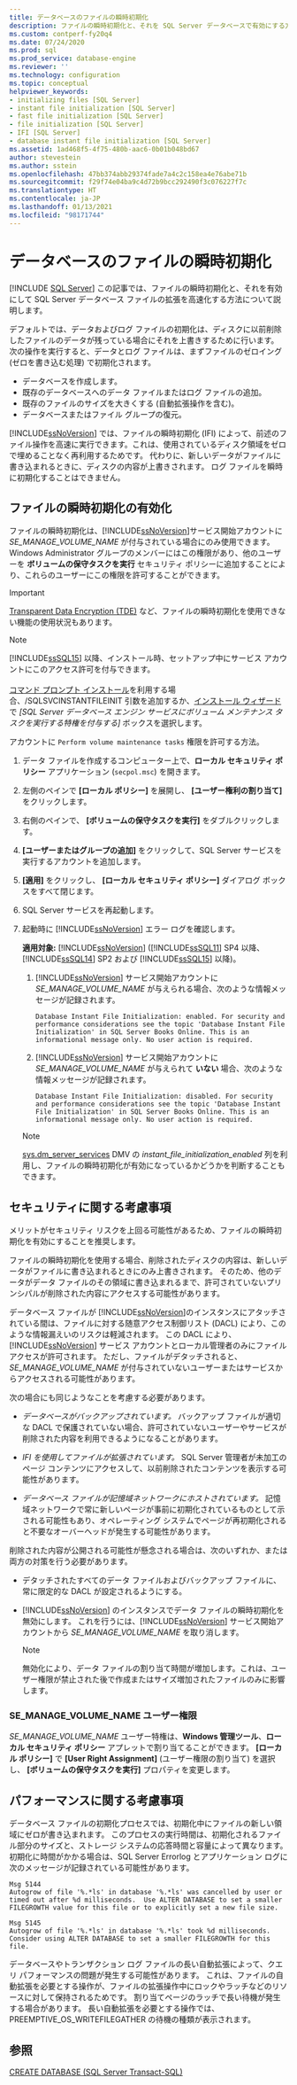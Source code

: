 ```yaml
---
title: データベースのファイルの瞬時初期化
description: ファイルの瞬時初期化と、それを SQL Server データベースで有効にする方法について説明します。
ms.custom: contperf-fy20q4
ms.date: 07/24/2020
ms.prod: sql
ms.prod_service: database-engine
ms.reviewer: ''
ms.technology: configuration
ms.topic: conceptual
helpviewer_keywords:
- initializing files [SQL Server]
- instant file initialization [SQL Server]
- fast file initialization [SQL Server]
- file initialization [SQL Server]
- IFI [SQL Server]
- database instant file initialization [SQL Server]
ms.assetid: 1ad468f5-4f75-480b-aac6-0b01b048bd67
author: stevestein
ms.author: sstein
ms.openlocfilehash: 47bb374abb29374fade7a4c2c158ea4e76abe71b
ms.sourcegitcommit: f29f74e04ba9c4d72b9bcc292490f3c076227f7c
ms.translationtype: HT
ms.contentlocale: ja-JP
ms.lasthandoff: 01/13/2021
ms.locfileid: "98171744"
---
```

# <a name="database-instant-file-initialization"></a>データベースのファイルの瞬時初期化
 [!INCLUDE [SQL Server](../../includes/applies-to-version/sqlserver.md)]
この記事では、ファイルの瞬時初期化と、それを有効にして SQL Server データベース ファイルの拡張を高速化する方法について説明します。  

デフォルトでは、データおよびログ ファイルの初期化は、ディスクに以前削除したファイルのデータが残っている場合にそれを上書きするために行います。 次の操作を実行すると、データとログ ファイルは、まずファイルのゼロイング (ゼロを書き込む処理) で初期化されます。  
  
- データベースを作成します。  
- 既存のデータベースへのデータ ファイルまたはログ ファイルの追加。  
- 既存のファイルのサイズを大きくする (自動拡張操作を含む)。  
- データベースまたはファイル グループの復元。  

[!INCLUDE[ssNoVersion](../../includes/ssnoversion-md.md)] では、ファイルの瞬時初期化 (IFI) によって、前述のファイル操作を高速に実行できます。これは、使用されているディスク領域をゼロで埋めることなく再利用するためです。 代わりに、新しいデータがファイルに書き込まれるときに、ディスクの内容が上書きされます。 ログ ファイルを瞬時に初期化することはできません。


## <a name="enable-instant-file-initialization"></a>ファイルの瞬時初期化の有効化

ファイルの瞬時初期化は、[!INCLUDE[ssNoVersion](../../includes/ssnoversion-md.md)]サービス開始アカウントに *SE_MANAGE_VOLUME_NAME* が付与されている場合にのみ使用できます。 Windows Administrator グループのメンバーにはこの権限があり、他のユーザーを **ボリュームの保守タスクを実行** セキュリティ ポリシーに追加することにより、これらのユーザーにこの権限を許可することができます。  
> [!IMPORTANT]
> [Transparent Data Encryption (TDE)](../../relational-databases/security/encryption/transparent-data-encryption.md) など、ファイルの瞬時初期化を使用できない機能の使用状況もあります。  

> [!NOTE]
> [!INCLUDE[ssSQL15](../../includes/sssql16-md.md)] 以降、インストール時、セットアップ中にサービス アカウントにこのアクセス許可を付与できます。 <br><br>[コマンド プロンプト インストール](../../database-engine/install-windows/install-sql-server-from-the-command-prompt.md)を利用する場合、/SQLSVCINSTANTFILEINIT 引数を追加するか、[インストール ウィザード](../../database-engine/install-windows/install-sql-server-from-the-installation-wizard-setup.md)で *[SQL Server データベース エンジン サービスにボリューム メンテナンス タスクを実行する特権を付与する]* ボックスを選択します。
  
アカウントに `Perform volume maintenance tasks` 権限を許可する方法。  
  
1.  データ ファイルを作成するコンピューター上で、**ローカル セキュリティ ポリシー** アプリケーション (`secpol.msc`) を開きます。  
  
1.  左側のペインで **[ローカル ポリシー]** を展開し、 **[ユーザー権利の割り当て]** をクリックします。  
  
1.  右側のペインで、 **[ボリュームの保守タスクを実行]** をダブルクリックします。  
  
1.  **[ユーザーまたはグループの追加]** をクリックして、SQL Server サービスを実行するアカウントを追加します。  
  
1.  **[適用]** をクリックし、 **[ローカル セキュリティ ポリシー]** ダイアログ ボックスをすべて閉じます。  

1. SQL Server サービスを再起動します。

1. 起動時に [!INCLUDE[ssNoVersion](../../includes/ssnoversion-md.md)] エラー ログを確認します。
   
  
    **適用対象:** [!INCLUDE[ssNoVersion](../../includes/ssnoversion-md.md)] ([!INCLUDE[ssSQL11](../../includes/sssql11-md.md)] SP4 以降、[!INCLUDE[ssSQL14](../../includes/sssql14-md.md)] SP2 および [!INCLUDE[ssSQL15](../../includes/sssql16-md.md)] 以降)。
    1. [!INCLUDE[ssNoVersion](../../includes/ssnoversion-md.md)] サービス開始アカウントに *SE_MANAGE_VOLUME_NAME* が与えられる場合、次のような情報メッセージが記録されます。

        `Database Instant File Initialization: enabled. For security and performance considerations see the topic 'Database Instant File Initialization' in SQL Server Books Online. This is an informational message only. No user action is required.`

    1. [!INCLUDE[ssNoVersion](../../includes/ssnoversion-md.md)] サービス開始アカウントに *SE_MANAGE_VOLUME_NAME* が与えられて **いない** 場合、次のような情報メッセージが記録されます。

        `Database Instant File Initialization: disabled. For security and performance considerations see the topic 'Database Instant File Initialization' in SQL Server Books Online. This is an informational message only. No user action is required.`
    > [!NOTE]
    > [sys.dm_server_services](../../relational-databases/system-dynamic-management-views/sys-dm-server-services-transact-sql.md) DMV の *instant_file_initialization_enabled* 列を利用し、ファイルの瞬時初期化が有効になっているかどうかを判断することもできます。

## <a name="security-considerations"></a>セキュリティに関する考慮事項

メリットがセキュリティ リスクを上回る可能性があるため、ファイルの瞬時初期化を有効にすることを推奨します。

ファイルの瞬時初期化を使用する場合、削除されたディスクの内容は、新しいデータがファイルに書き込まれるときにのみ上書きされます。 そのため、他のデータがデータ ファイルのその領域に書き込まれるまで、許可されていないプリンシパルが削除された内容にアクセスする可能性があります。

データベース ファイルが [!INCLUDE[ssNoVersion](../../includes/ssnoversion-md.md)]のインスタンスにアタッチされている間は、ファイルに対する随意アクセス制御リスト (DACL) により、このような情報漏えいのリスクは軽減されます。 この DACL により、 [!INCLUDE[ssNoVersion](../../includes/ssnoversion-md.md)] サービス アカウントとローカル管理者のみにファイル アクセスが許可されます。 ただし、ファイルがデタッチされると、*SE_MANAGE_VOLUME_NAME* が付与されていないユーザーまたはサービスからアクセスされる可能性があります。

次の場合にも同じようなことを考慮する必要があります。

* *データベースがバックアップされています。* バックアップ ファイルが適切な DACL で保護されていない場合、許可されていないユーザーやサービスが削除された内容を利用できるようになることがあります。  

* *IFI を使用してファイルが拡張されています。* SQL Server 管理者が未加工のページ コンテンツにアクセスして、以前削除されたコンテンツを表示する可能性があります。

* *データベース ファイルが記憶域ネットワークにホストされています。* 記憶域ネットワークで常に新しいページが事前に初期化されているものとして示される可能性もあり、オペレーティング システムでページが再初期化されると不要なオーバーヘッドが発生する可能性があります。

削除された内容が公開される可能性が懸念される場合は、次のいずれか、または両方の対策を行う必要があります。  
  
- デタッチされたすべてのデータ ファイルおよびバックアップ ファイルに、常に限定的な DACL が設定されるようにする。  
- [!INCLUDE[ssNoVersion](../../includes/ssnoversion-md.md)] のインスタンスでデータ ファイルの瞬時初期化を無効にします。    これを行うには、[!INCLUDE[ssNoVersion](../../includes/ssnoversion-md.md)] サービス開始アカウントから *SE_MANAGE_VOLUME_NAME* を取り消します。
    
    > [!NOTE]
    > 無効化により、データ ファイルの割り当て時間が増加します。これは、ユーザー権限が禁止された後で作成またはサイズ増加されたファイルのみに影響します。
  
### <a name="se_manage_volume_name-user-right"></a>SE_MANAGE_VOLUME_NAME ユーザー権限

*SE_MANAGE_VOLUME_NAME* ユーザー特権は、**Windows 管理ツール**、**ローカル セキュリティ ポリシー** アプレットで割り当てることができます。 **[ローカル ポリシー]** で **[User Right Assignment]** \(ユーザー権限の割り当て\) を選択し、 **[ボリュームの保守タスクを実行]** プロパティを変更します。

## <a name="performance-considerations"></a>パフォーマンスに関する考慮事項

データベース ファイルの初期化プロセスでは、初期化中にファイルの新しい領域にゼロが書き込まれます。 このプロセスの実行時間は、初期化されるファイル部分のサイズと、ストレージ システムの応答時間と容量によって異なります。 初期化に時間がかかる場合は、SQL Server Errorlog とアプリケーション ログに次のメッセージが記録されている可能性があります。

```
Msg 5144
Autogrow of file '%.*ls' in database '%.*ls' was cancelled by user or timed out after %d milliseconds.  Use ALTER DATABASE to set a smaller FILEGROWTH value for this file or to explicitly set a new file size.
```

```
Msg 5145
Autogrow of file '%.*ls' in database '%.*ls' took %d milliseconds.  Consider using ALTER DATABASE to set a smaller FILEGROWTH for this file.
```

データベースやトランザクション ログ ファイルの長い自動拡張によって、クエリ パフォーマンスの問題が発生する可能性があります。 これは、ファイルの自動拡張を必要とする操作が、ファイルの拡張操作中にロックやラッチなどのリソースに対して保持されるためです。 割り当てページのラッチで長い待機が発生する場合があります。 長い自動拡張を必要とする操作では、PREEMPTIVE_OS_WRITEFILEGATHER の待機の種類が表示されます。





## <a name="see-also"></a>参照  
 [CREATE DATABASE &#40;SQL Server Transact-SQL&#41;](../../t-sql/statements/create-database-transact-sql.md)